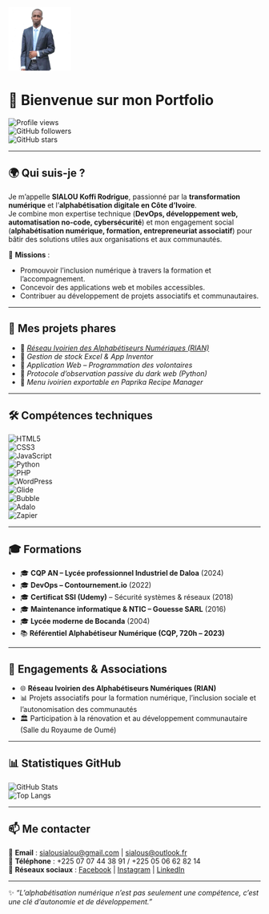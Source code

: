 <img src="img/photoSIALOU.jpg" alt="SIALOU Koffi Rodrigue" width="25%" />

# 👋 Bienvenue sur mon Portfolio

![Profile views](https://komarev.com/ghpvc/?username=SialouWebServices&label=👀+Visiteurs)  
![GitHub followers](https://img.shields.io/github/followers/SialouWebServices?style=social)  
![GitHub stars](https://img.shields.io/github/stars/SialouWebServices?style=social)  

---

## 🌍 Qui suis-je ?  
Je m’appelle **SIALOU Koffi Rodrigue**, passionné par la **transformation numérique** et l’**alphabétisation digitale en Côte d’Ivoire**.  
Je combine mon expertise technique (**DevOps, développement web, automatisation no-code, cybersécurité**) et mon engagement social (**alphabétisation numérique, formation, entrepreneuriat associatif**) pour bâtir des solutions utiles aux organisations et aux communautés.  

📌 **Missions** :  
- Promouvoir l’inclusion numérique à travers la formation et l’accompagnement.  
- Concevoir des applications web et mobiles accessibles.  
- Contribuer au développement de projets associatifs et communautaires.  

---

## 🚀 Mes projets phares
- 🔹 [*Réseau Ivoirien des Alphabétiseurs Numériques (RIAN)*](https://huggingface.co/spaces/swservices/rian)  
- 🔹 *Gestion de stock Excel & App Inventor*  
- 🔹 *Application Web – Programmation des volontaires*  
- 🔹 *Protocole d’observation passive du dark web (Python)*  
- 🔹 *Menu ivoirien exportable en Paprika Recipe Manager*

---

## 🛠️ Compétences techniques
![HTML5](https://img.shields.io/badge/Code-HTML5-orange?logo=html5)  
![CSS3](https://img.shields.io/badge/Code-CSS3-blue?logo=css3)  
![JavaScript](https://img.shields.io/badge/Code-JavaScript-yellow?logo=javascript)  
![Python](https://img.shields.io/badge/Code-Python-blue?logo=python)  
![PHP](https://img.shields.io/badge/Code-PHP-purple?logo=php)  
![WordPress](https://img.shields.io/badge/CMS-WordPress-blue?logo=wordpress)  
![Glide](https://img.shields.io/badge/NoCode-Glide-green)  
![Bubble](https://img.shields.io/badge/NoCode-Bubble-blueviolet)  
![Adalo](https://img.shields.io/badge/NoCode-Adalo-lightblue)  
![Zapier](https://img.shields.io/badge/Automation-Zapier-orange?logo=zapier)  

---

## 🎓 Formations
- 🎓 **CQP AN – Lycée professionnel Industriel de Daloa** (2024)
- 🎓 **DevOps – Contournement.io** (2022)  
- 🎓 **Certificat SSI (Udemy)** – Sécurité systèmes & réseaux (2018)  
- 🎓 **Maintenance informatique & NTIC – Gouesse SARL** (2016)  
- 🎓 **Lycée moderne de Bocanda** (2004)  
- 📚 **Référentiel Alphabétiseur Numérique (CQP, 720h – 2023)**  

---

## 🤝 Engagements & Associations
- 🌐 **Réseau Ivoirien des Alphabétiseurs Numériques (RIAN)**  
- 📊 Projets associatifs pour la formation numérique, l’inclusion sociale et l’autonomisation des communautés  
- 🏛️ Participation à la rénovation et au développement communautaire (Salle du Royaume de Oumé)  

---

## 📊 Statistiques GitHub
![GitHub Stats](https://github-readme-stats.vercel.app/api?username=SialouWebServices&show_icons=true&theme=tokyonight)  
![Top Langs](https://github-readme-stats.vercel.app/api/top-langs/?username=SialouWebServices&layout=compact&theme=tokyonight)  

---

## 📫 Me contacter
📧 **Email** : sialousialou@gmail.com | sialous@outlook.fr  
📱 **Téléphone** : +225 07 07 44 38 91 / +225 05 06 62 82 14  
🔗 **Réseaux sociaux** : [Facebook](https://facebook.com/sialousialou) | [Instagram](https://instagram.com/sialous) | [LinkedIn](https://linkedin.com/in/sia-rodrigue)  

---

✨ *“L’alphabétisation numérique n’est pas seulement une compétence, c’est une clé d’autonomie et de développement.”*  
